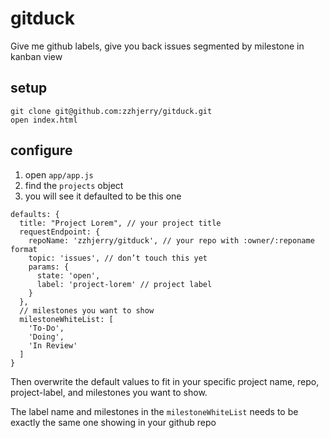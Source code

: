 # gitduck
Give me github labels, give you back issues segmented by milestone in kanban view

## setup

    git clone git@github.com:zzhjerry/gitduck.git
    open index.html

## configure

1. open `app/app.js`
2. find the `projects` object
3. you will see it defaulted to be this one

```
defaults: {
  title: "Project Lorem", // your project title
  requestEndpoint: {
    repoName: 'zzhjerry/gitduck', // your repo with :owner/:reponame format
    topic: 'issues', // don’t touch this yet
    params: {
      state: 'open',
      label: 'project-lorem' // project label
    }
  },
  // milestones you want to show
  milestoneWhiteList: [
    'To-Do',
    'Doing',
    'In Review'
  ]
}
```

Then overwrite the default values to fit in your specific project name, repo, project-label, and milestones you want to show.

The label name and milestones in the `milestoneWhiteList` needs to be exactly the same one showing in your github repo
